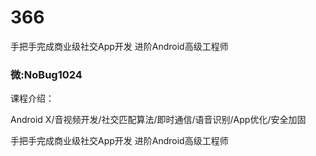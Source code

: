 # 366
手把手完成商业级社交App开发 进阶Android高级工程师
### 微:NoBug1024 


课程介绍：

Android X/音视频开发/社交匹配算法/即时通信/语音识别/App优化/安全加固

手把手完成商业级社交App开发 进阶Android高级工程师
